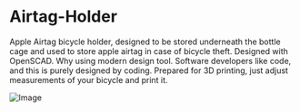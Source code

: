 # Airtag-Holder
Apple Airtag bicycle holder, designed to be stored underneath the bottle cage and used to store apple airtag in case of bicycle theft. Designed with OpenSCAD. Why using modern design tool. Software developers like code, and this is purely designed by coding. Prepared for 3D printing, just adjust measurements of your bicycle and print it. 

![Image](https://user-images.githubusercontent.com/4282486/159194034-fa181a56-092c-47a4-a75f-888717f9da7f.jpeg)

